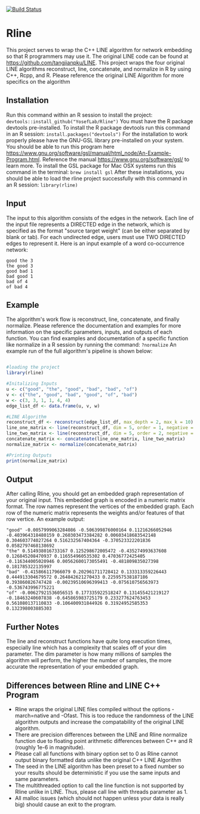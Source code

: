 [![Build Status](https://travis-ci.com/j316chuck/Rline.svg?branch=master)](https://travis-ci.com/j316chuck/Rline)
# Rline
This project serves to wrap the C++ LINE algorithm for network embedding so that R programmers may use it. The original LINE code can be found at https://github.com/tangjianpku/LINE. This project wraps the four original LINE algorithms reconstruct, line, concatenate, and normalize in R by using C++, Rcpp, and R. Please reference the original LINE Algorithm for more specifics on the algorithm 

## Installation
Run this command within an R session to install the project: 
``` devtools::install_github("YosefLab/Rline") ``` 
You must have the R package devtools pre-installed. To install the R package devtools run this command in an R session: 
``` install.packages("devtools") ```
For the installation to work properly please have the GNU-GSL library pre-installed on your system. You should be able to run this program here https://www.gnu.org/software/gsl/manual/html_node/An-Example-Program.html. Reference the manual https://www.gnu.org/software/gsl/ to learn more. To install the GSL package for Mac OSX systems run this command in the terminal: 
``` brew install gsl ```
After these installations, you should be able to load the rline project successfully with this command in an R session:
``` library(rline) ```

## Input
The input to this algorithm consists of the edges in the network. Each line of the input file represents a DIRECTED edge in the network, which is specified as the format "source target weight" (can be either separated by blank or tab). For each undirected edge, users must use TWO DIRECTED edges to represent it. Here is an input example of a word co-occurrence network:
```
good the 3
the good 3
good bad 1
bad good 1
bad of 4
of bad 4
```

## Example
The algorithm's work flow is reconstruct, line, concatenate, and finally normalize. Please reference the documentation and examples for more information on the specific parameters, inputs, and outputs of each function. You can find examples and documentation of a specific function like normalize in a R session by running the command:
``` ?normalize ``` 
An example run of the full algorithm's pipeline is shown below: 
```R

#loading the project
library(rline)

#Initalizing Inputs
u <- c("good", "the", "good", "bad", "bad", "of")
v <- c("the", "good", "bad", "good", "of", "bad")
w <- c(3, 3, 1, 1, 4, 4)
edge_list_df <- data.frame(u, v, w)

#LINE Algorithm
reconstruct_df <- reconstruct(edge_list_df, max_depth = 2, max_k = 10)
line_one_matrix <- line(reconstruct_df, dim = 5, order = 1, negative = 5, samples = 10, rho = 0.025)
line_two_matrix <- line(reconstruct_df, dim = 5, order = 2, negative = 5, samples = 10, rho = 0.025)
concatenate_matrix <- concatenate(line_one_matrix, line_two_matrix)
normalize_matrix <- normalize(concatenate_matrix)

#Printing Outputs
print(normalize_matrix)
```

## Output
After calling Rline, you should get an embedded graph representation of your original input. This embedded graph is encoded in a numeric matrix format. The row names represent the vertices of the embedded graph. Each row of the numeric matrix represents the weights and/or features of that row vertice. An example output:  
```
"good" -0.0057999063284086 -0.506399876000164 0.11216266052946 -0.403964318480159 0.260303473384282 0.00603418683542148 0.304603774027264 0.516232567404364 -0.370523322201836 0.0582797468138692
"the" 0.514938016733167 0.125298672005472 -0.435274993637608 0.126845208470937 0.116554960535302 0.47036772425405 -0.116344005020946 0.00562600173055491 -0.481809835027398 0.181785322135997
"bad" -0.415866117966079 0.202961711728412 0.133313359226443 0.444913304679572 0.264842621270433 0.225957538187186 0.393860826747428 -0.00239510696399413 -0.075610756563973 -0.536743996775221
"of" -0.00627921536056515 0.177335922518247 0.131455421219127 -0.18463240607838 -0.645865983725179 0.233277624763453 0.561080137110833 -0.106400931844926 0.31924952585353 0.132398003885303
```

## Further Notes
The line and reconstruct functions have quite long execution times, especially line which has a complexity that scales off of your dim parameter. The dim parameter is how many millions of samples the algorithm will perform, the higher the number of samples, the more accurate the representation of your embedded graph. 


## Differences between Rline and LINE C++ Program
- Rline wraps the original LINE files compiled without the options -march=native and -Ofast. This is too reduce the randomness of the LINE algorithm outputs and increase the compatability of the original LINE algorithm. 
- There are precision differences between the LINE and Rline normalize function due to floating point arithmetic differences between C++ and R (roughly 1e-6 in magnitude). 
- Please call all functions with binary option set to 0 as Rline cannot output binary formatted data unlike the original C++ LINE Algorithm
- The seed in the LINE algorithm has been preset to a fixed number so your results should be deterministic if you use the same inputs and same parameters. 
- The multithreaded option to call the line function is not supported by Rline unlike in LINE. Thus, please call line with threads parameter as 1. 
- All malloc issues (which should not happen unless your data is really big) should cause an exit to the program. 


